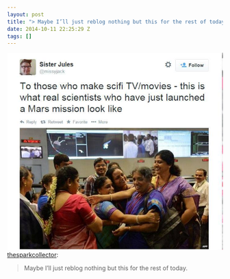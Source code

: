 ```yaml
---
layout: post
title: "> Maybe I’ll just reblog nothing but this for the rest of today."
date: 2014-10-11 22:25:29 Z
tags: []
---
```

![](/media/2014/10/99762560529.jpg)
[thesparkcollector](http://thesparkcollector.tumblr.com/post/99761614502/maybe-ill-just-reblog-nothing-but-this-for-the):

> Maybe I’ll just reblog nothing but this for the rest of today.
